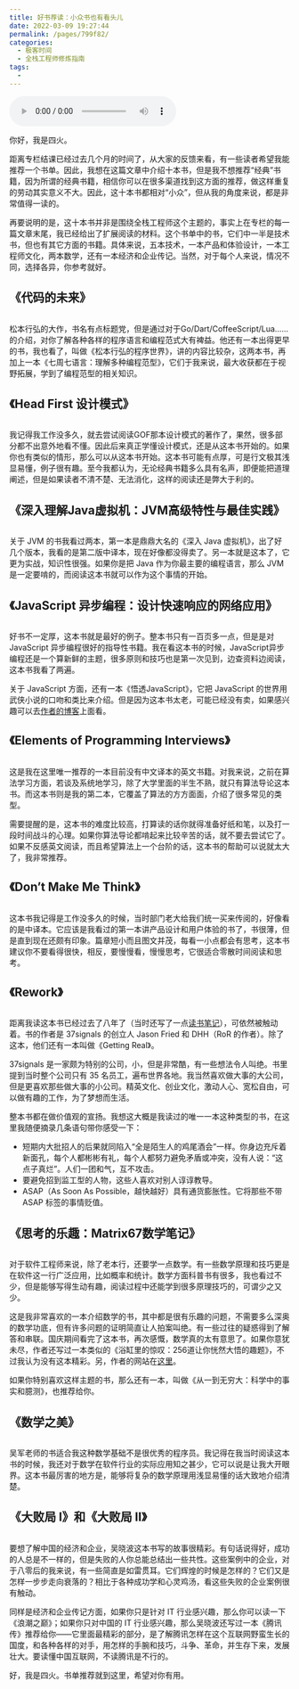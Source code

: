 ```yaml
---
title: 好书荐读：小众书也有看头儿
date: 2022-03-09 19:27:44
permalink: /pages/799f82/
categories:
  - 极客时间
  - 全栈工程师修炼指南
tags:
  - 
---
```

<audio title="好书荐读：小众书也有看头儿" src="https://static001.geekbang.org/resource/audio/7e/68/7eb8c0da92ccb29be4655162a352ce68.mp3" controls="controls"></audio> 
<p>你好，我是四火。</p><p>距离专栏结课已经过去几个月的时间了，从大家的反馈来看，有一些读者希望我能推荐一个书单。因此，我想在这篇文章中介绍十本书，但是我不想推荐“经典”书籍，因为所谓的经典书籍，相信你可以在很多渠道找到这方面的推荐，做这样重复的劳动其实意义不大。因此，这十本书都相对“小众”，但从我的角度来说，都是非常值得一读的。</p><p>再要说明的是，这十本书并非是围绕全栈工程师这个主题的，事实上在专栏的每一篇文章末尾，我已经给出了扩展阅读的材料。这个书单中的书，它们中一半是技术书，但也有其它方面的书籍。具体来说，五本技术，一本产品和体验设计，一本工程师文化，两本数学，还有一本经济和企业传记。当然，对于每个人来说，情况不同，选择各异，你参考就好。</p><h2>《代码的未来》</h2><p><img src="https://static001.geekbang.org/resource/image/26/d6/26993bdfe85558e5b58edf02d322fad6.jpg" alt=""></p><p>松本行弘的大作，书名有点标题党，但是通过对于Go/Dart/CoffeeScript/Lua……的介绍，对你了解各种各样的程序语言和编程范式大有裨益。他还有一本出得更早的书，我也看了，叫做《松本行弘的程序世界》，讲的内容比较杂，这两本书，再加上一本《七周七语言：理解多种编程范型》，它们于我来说，最大收获都在于视野拓展，学到了编程范型的相关知识。</p><h2>《Head First 设计模式》</h2><!-- [[[read_end]]] --><p><img src="https://static001.geekbang.org/resource/image/d0/ae/d0c88331b1d88ad117d21cd5682bb3ae.png" alt=""></p><p>我记得我工作没多久，就去尝试阅读GOF那本设计模式的著作了，果然，很多部分都不出意外地看不懂。因此后来真正学懂设计模式，还是从这本书开始的。如果你也有类似的情形，那么可以从这本书开始。这本书可能有点厚，可是行文极其浅显易懂，例子很有趣。至今我都认为，无论经典书籍多么具有名声，即便能把道理阐述，但是如果读者不清不楚、无法消化，这样的阅读还是弊大于利的。</p><h2>《深入理解Java虚拟机：JVM高级特性与最佳实践》</h2><p><img src="https://static001.geekbang.org/resource/image/80/d2/807ce1a8589c5a521d87ddf77aee93d2.jpeg" alt=""></p><p>关于 JVM 的书我看过两本，第一本是鼎鼎大名的《深入 Java 虚拟机》，出了好几个版本，我看的是第二版中译本，现在好像都没得卖了。另一本就是这本了，它更为实战，知识性很强。如果你是把 Java 作为你最主要的编程语言，那么 JVM 是一定要啃的，而阅读这本书就可以作为这个事情的开始。</p><h2>《JavaScript 异步编程：设计快速响应的网络应用》</h2><p><img src="https://static001.geekbang.org/resource/image/b0/44/b02b8ed00f089a80ae89d51a179fb044.jpg" alt=""></p><p>好书不一定厚，这本书就是最好的例子。整本书只有一百页多一点，但是是对 JavaScript 异步编程很好的指导性书籍。我在看这本书的时候，JavaScript异步编程还是一个算新鲜的主题，很多原则和技巧也是第一次见到，边查资料边阅读，这本书我看了两遍。</p><p>关于 JavaScript 方面，还有一本《悟透JavaScript》，它把 JavaScript 的世界用武侠小说的口吻和类比来介绍。但是因为这本书太老，可能已经没有卖，如果感兴趣可以去<a href="https://www.cnblogs.com/leadzen/archive/2008/02/25/1073404.html">作者的博客</a>上面看。</p><h2>《Elements of Programming Interviews》</h2><p><img src="https://static001.geekbang.org/resource/image/97/3b/979cce65034b4bdc9c21b2aae2dd243b.jpg" alt=""></p><p>这是我在这里唯一推荐的一本目前没有中文译本的英文书籍。对我来说，之前在算法学习方面，若谈及系统地学习，除了大学里面的半生不熟，就只有算法导论这本书。而这本书则是我的第二本，它覆盖了算法的方方面面，介绍了很多常见的类型。</p><p>需要提醒的是，这本书的难度比较高，打算读的话你就得准备好纸和笔，以及打一段时间战斗的心理。如果你算法导论都啃起来比较辛苦的话，就不要去尝试它了。如果不反感英文阅读，而且希望算法上一个台阶的话，这本书的帮助可以说就太大了，我非常推荐。</p><h2>《Don’t Make Me Think》</h2><p><img src="https://static001.geekbang.org/resource/image/97/29/97655ef4c61e9bcda96155d64cb8e029.jpg" alt=""></p><p>这本书我记得是工作没多久的时候，当时部门老大给我们统一买来传阅的，好像看的是中译本。它应该是我看过的第一本讲产品设计和用户体验的书了，书很薄，但是直到现在还颇有印象。篇章短小而且图文并茂，每看一小点都会有思考，这本书建议你不要看得很快，相反，要慢慢看，慢慢思考，它很适合零散时间阅读和思考。</p><h2>《Rework》</h2><p><img src="https://static001.geekbang.org/resource/image/94/17/94e5b02bf790af6001fe2eadd8b09917.jpg" alt=""></p><p>距离我读这本书已经过去了八年了（当时还写了一点<a href="https://www.raychase.net/1080">读书笔记</a>），可依然被触动着。书的作者是 37signals 的创立人 Jason Fried 和 DHH（RoR 的作者）。除了这本，他们还有一本叫做《Getting Real》。</p><p>37signals 是一家颇为特别的公司，小，但是非常酷，有一些想法令人叫绝。书里提到当时整个公司只有 35 名员工，遍布世界各地。我当然喜欢做大事的大公司，但是更喜欢那些做大事的小公司。精英文化、创业文化，激动人心、宽松自由，可以做有趣的工作，为了梦想而生活。</p><p>整本书都在做价值观的宣扬。我想这大概是我读过的唯一一本这种类型的书，在这里我随便摘录几条语句带你感受一下：</p><ul>
<li>短期内大批招人的后果就同陷入“全是陌生人的鸡尾酒会”一样。你身边充斥着新面孔，每个人都彬彬有礼，每个人都努力避免矛盾或冲突，没有人说：“这点子真烂”。人们一团和气，互不攻击。</li>
<li>要避免招到监工型的人物，这些人喜欢对别人谆谆教导。</li>
<li>ASAP（As Soon As Possible，越快越好）具有通货膨胀性。它将那些不带 ASAP 标签的事情贬值。</li>
</ul><h2>《思考的乐趣：Matrix67数学笔记》</h2><p><img src="https://static001.geekbang.org/resource/image/1a/45/1a94d5296fa6d438aa1b684e23bf7545.jpg" alt=""></p><p>对于软件工程师来说，除了老本行，还要学一点数学。有一些数学原理和技巧更是在软件这一行广泛应用，比如概率和统计。数学方面科普书有很多，我也看过不少，但是能够写得生动有趣，阅读过程中还能学到很多原理技巧的，可谓少之又少。</p><p>这是我非常喜欢的一本介绍数学的书，其中都是很有乐趣的问题，不需要多么深奥的数学功底，但有许多问题的证明简直让人拍案叫绝。有一些过往的疑惑得到了解答和串联。国庆期间看完了这本书，再次感慨，数学真的太有意思了。如果你意犹未尽，作者还写过一本类似的《浴缸里的惊叹：256道让你恍然大悟的趣题》，不过我认为没有这本精彩。另，作者的网站在<a href="http://www.matrix67.com/">这里</a>。</p><p>如果你特别喜欢这样主题的书，那么还有一本，叫做《从一到无穷大：科学中的事实和臆测》，也推荐给你。</p><h2>《数学之美》</h2><p><img src="https://static001.geekbang.org/resource/image/68/5f/689b63f9ddd1ae92d0099e6f20de125f.jpg" alt=""></p><p>吴军老师的书适合我这种数学基础不是很优秀的程序员。我记得在我当时阅读这本书的时候，我还对于数学在软件行业的实际应用知之甚少，它可以说是让我大开眼界。这本书最厉害的地方是，能够将复杂的数学原理用浅显易懂的话大致地介绍清楚。</p><h2>《大败局 I》和《大败局 II》</h2><p><img src="https://static001.geekbang.org/resource/image/c2/b4/c2720fff8a3d8d58514125b696d83ab4.jpg" alt=""></p><p>要想了解中国的经济和企业，吴晓波这本书写的故事很精彩。有句话说得好，成功的人总是不一样的，但是失败的人你总能总结出一些共性。这些案例中的企业，对于八零后的我来说，有一些简直是如雷贯耳。它们辉煌的时候是怎样的？它们又是怎样一步步走向衰落的？相比于各种成功学和心灵鸡汤，看这些失败的企业案例很有触动。</p><p>同样是经济和企业传记方面，如果你只是针对 IT 行业感兴趣，那么你可以读一下《浪潮之巅》；如果你只对中国的 IT 行业感兴趣，那么吴晓波还写过一本《腾讯传》推荐给你——它里面最精彩的部分，是了解腾讯怎样在这个互联网野蛮生长的国度，和各种各样的对手，用怎样的手腕和技巧，斗争、革命，并生存下来，发展壮大。要读懂中国互联网，不读腾讯是不行的。</p><p>好，我是四火。书单推荐就到这里，希望对你有用。</p>